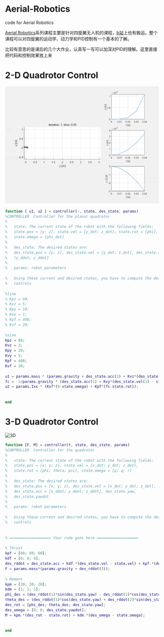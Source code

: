 # Aerial-Robotics
code for Aerial Robotics

[Aerial Robotics](https://www.coursera.org/learn/robotics-flight?specialization=robotics)系列课程主要是针对四旋翼无人机的课程，[b站](https://www.bilibili.com/video/BV1K7411n7L3)上也有搬运。整个课程可以对四旋翼的运动学、动力学和PID控制有一个基本的了解。

比较有意思的是课后的几个大作业，认真写一写可以加深对PID的理解。这里直接把代码和控制效果放上来

# 2-D Quadrotor Control

![2D.gif (778×591) ](https://github.com/liujiang98/Aerial-Robotics/blob/main/2-D%20Quadrotor%20Control/2D.gif)

```matlab
function [ u1, u2 ] = controller(~, state, des_state, params)
%CONTROLLER  Controller for the planar quadrotor
%
%   state: The current state of the robot with the following fields:
%   state.pos = [y; z], state.vel = [y_dot; z_dot], state.rot = [phi],
%   state.omega = [phi_dot]
%
%   des_state: The desired states are:
%   des_state.pos = [y; z], des_state.vel = [y_dot; z_dot], des_state.acc =
%   [y_ddot; z_ddot]
%
%   params: robot parameters

%   Using these current and desired states, you have to compute the desired
%   controls

%line
% Kpz = 80;
% Kvz = 5;
% Kpy = 10;
% Kvy = 1;
% Kpf = 400;
% Kvf = 20;

%sine
Kpz = 80;
Kvz = 3;
Kpy = 20;
Kvy = 5;
Kpf = 400;
Kvf = 20;

u1 = params.mass * (params.gravity + des_state.acc(2) + Kvz*(des_state.vel(2) - state.vel(2)) + Kpz*(des_state.pos(2) - state.pos(2)));
fc = -1/params.gravity * (des_state.acc(1) + Kvy*(des_state.vel(1) - state.vel(1))+ Kpy*(des_state.pos(1) - state.pos(1)));
u2 = params.Ixx * (Kvf*(0-state.omega) + Kpf*(fc-state.rot));


end
```



# 3-D Quadrotor Control

![3D](https://github.com/heoll0/Aerial-Robotics/blob/main/3-D%20Quadrotor%20Control/3D.gif)



```matlab
function [F, M] = controller(t, state, des_state, params)
%CONTROLLER  Controller for the quadrotor
%
%   state: The current state of the robot with the following fields:
%   state.pos = [x; y; z], state.vel = [x_dot; y_dot; z_dot],
%   state.rot = [phi; theta; psi], state.omega = [p; q; r]
%
%   des_state: The desired states are:
%   des_state.pos = [x; y; z], des_state.vel = [x_dot; y_dot; z_dot],
%   des_state.acc = [x_ddot; y_ddot; z_ddot], des_state.yaw,
%   des_state.yawdot
%
%   params: robot parameters

%   Using these current and desired states, you have to compute the desired
%   controls


% =================== Your code goes here ===================

% Thrust
kpf = [60; 60; 60];
kdf = [6; 6; 6];
des_rddot = des_state.acc + kdf.*(des_state.vel - state.vel) + kpf.*(des_state.pos - state.pos);
F = params.mass*(params.gravity + des_rddot(3));

% Moment
kpm = [20; 20; 20];
kdm = [1; 1; 1];
phi_des = (des_rddot(1)*sin(des_state.yaw) - des_rddot(2)*cos(des_state.yaw))/params.gravity;
theta_des = (des_rddot(1)*cos(des_state.yaw) + des_rddot(2)*sin(des_state.yaw))/params.gravity;
des_rot = [phi_des; theta_des; des_state.yaw];
des_omega = [0; 0; des_state.yawdot];
M = kpm.*(des_rot - state.rot) + kdm.*(des_omega - state.omega);


end
```

